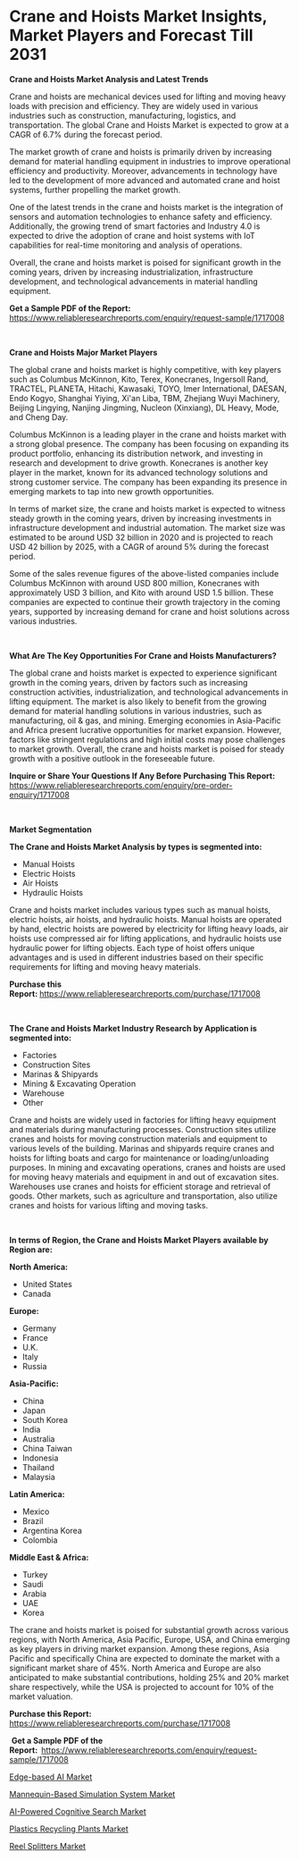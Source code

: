 <p><h1>Crane and Hoists Market Insights, Market Players and Forecast Till 2031</h1></p><p><strong>Crane and Hoists Market Analysis and Latest Trends</strong></p>
<p><p>Crane and hoists are mechanical devices used for lifting and moving heavy loads with precision and efficiency. They are widely used in various industries such as construction, manufacturing, logistics, and transportation. The global Crane and Hoists Market is expected to grow at a CAGR of 6.7% during the forecast period.</p><p>The market growth of crane and hoists is primarily driven by increasing demand for material handling equipment in industries to improve operational efficiency and productivity. Moreover, advancements in technology have led to the development of more advanced and automated crane and hoist systems, further propelling the market growth.</p><p>One of the latest trends in the crane and hoists market is the integration of sensors and automation technologies to enhance safety and efficiency. Additionally, the growing trend of smart factories and Industry 4.0 is expected to drive the adoption of crane and hoist systems with IoT capabilities for real-time monitoring and analysis of operations.</p><p>Overall, the crane and hoists market is poised for significant growth in the coming years, driven by increasing industrialization, infrastructure development, and technological advancements in material handling equipment.</p></p>
<p><strong>Get a Sample PDF of the Report:&nbsp;</strong> <a href="https://www.reliableresearchreports.com/enquiry/request-sample/1717008">https://www.reliableresearchreports.com/enquiry/request-sample/1717008</a></p>
<p>&nbsp;</p>
<p><strong>Crane and Hoists Major Market Players</strong></p>
<p><p>The global crane and hoists market is highly competitive, with key players such as Columbus McKinnon, Kito, Terex, Konecranes, Ingersoll Rand, TRACTEL, PLANETA, Hitachi, Kawasaki, TOYO, Imer International, DAESAN, Endo Kogyo, Shanghai Yiying, Xi'an Liba, TBM, Zhejiang Wuyi Machinery, Beijing Lingying, Nanjing Jingming, Nucleon (Xinxiang), DL Heavy, Mode, and Cheng Day.</p><p>Columbus McKinnon is a leading player in the crane and hoists market with a strong global presence. The company has been focusing on expanding its product portfolio, enhancing its distribution network, and investing in research and development to drive growth. Konecranes is another key player in the market, known for its advanced technology solutions and strong customer service. The company has been expanding its presence in emerging markets to tap into new growth opportunities.</p><p>In terms of market size, the crane and hoists market is expected to witness steady growth in the coming years, driven by increasing investments in infrastructure development and industrial automation. The market size was estimated to be around USD 32 billion in 2020 and is projected to reach USD 42 billion by 2025, with a CAGR of around 5% during the forecast period.</p><p>Some of the sales revenue figures of the above-listed companies include Columbus McKinnon with around USD 800 million, Konecranes with approximately USD 3 billion, and Kito with around USD 1.5 billion. These companies are expected to continue their growth trajectory in the coming years, supported by increasing demand for crane and hoist solutions across various industries.</p></p>
<p>&nbsp;</p>
<p><strong>What Are The Key Opportunities For Crane and Hoists Manufacturers?</strong></p>
<p><p>The global crane and hoists market is expected to experience significant growth in the coming years, driven by factors such as increasing construction activities, industrialization, and technological advancements in lifting equipment. The market is also likely to benefit from the growing demand for material handling solutions in various industries, such as manufacturing, oil & gas, and mining. Emerging economies in Asia-Pacific and Africa present lucrative opportunities for market expansion. However, factors like stringent regulations and high initial costs may pose challenges to market growth. Overall, the crane and hoists market is poised for steady growth with a positive outlook in the foreseeable future.</p></p>
<p><strong>Inquire or Share Your Questions If Any Before Purchasing This Report:</strong> <a href="https://www.reliableresearchreports.com/enquiry/pre-order-enquiry/1717008">https://www.reliableresearchreports.com/enquiry/pre-order-enquiry/1717008</a></p>
<p>&nbsp;</p>
<p><strong>Market Segmentation</strong></p>
<p><strong>The Crane and Hoists Market Analysis by types is segmented into:</strong></p>
<p><ul><li>Manual Hoists</li><li>Electric Hoists</li><li>Air Hoists</li><li>Hydraulic Hoists</li></ul></p>
<p><p>Crane and hoists market includes various types such as manual hoists, electric hoists, air hoists, and hydraulic hoists. Manual hoists are operated by hand, electric hoists are powered by electricity for lifting heavy loads, air hoists use compressed air for lifting applications, and hydraulic hoists use hydraulic power for lifting objects. Each type of hoist offers unique advantages and is used in different industries based on their specific requirements for lifting and moving heavy materials.</p></p>
<p><strong>Purchase this Report:&nbsp;</strong><a href="https://www.reliableresearchreports.com/purchase/1717008">https://www.reliableresearchreports.com/purchase/1717008</a></p>
<p>&nbsp;</p>
<p><strong>The Crane and Hoists Market Industry Research by Application is segmented into:</strong></p>
<p><ul><li>Factories</li><li>Construction Sites</li><li>Marinas & Shipyards</li><li>Mining & Excavating Operation</li><li>Warehouse</li><li>Other</li></ul></p>
<p><p>Crane and hoists are widely used in factories for lifting heavy equipment and materials during manufacturing processes. Construction sites utilize cranes and hoists for moving construction materials and equipment to various levels of the building. Marinas and shipyards require cranes and hoists for lifting boats and cargo for maintenance or loading/unloading purposes. In mining and excavating operations, cranes and hoists are used for moving heavy materials and equipment in and out of excavation sites. Warehouses use cranes and hoists for efficient storage and retrieval of goods. Other markets, such as agriculture and transportation, also utilize cranes and hoists for various lifting and moving tasks.</p></p>
<p>&nbsp;</p>
<p><strong>In terms of Region, the Crane and Hoists Market Players available by Region are:</strong></p>
<p>
    <p> <strong> North America: </strong>
        <ul>
            <li>United States</li>
            <li>Canada</li>
        </ul>
        </p> 
    <p> <strong> Europe: </strong>
        <ul>
            <li>Germany</li>
            <li>France</li>
            <li>U.K.</li>
            <li>Italy</li>
            <li>Russia</li>
        </ul>
        </p> 
    <p> <strong> Asia-Pacific: </strong>
        <ul>
            <li>China</li>
            <li>Japan</li>
            <li>South Korea</li>
            <li>India</li>
            <li>Australia</li>
            <li>China Taiwan</li>
            <li>Indonesia</li>
            <li>Thailand</li>
            <li>Malaysia</li>
        </ul>
        </p> 
    <p> <strong> Latin America: </strong>
        <ul>
            <li>Mexico</li>
            <li>Brazil</li>
            <li>Argentina Korea</li>
            <li>Colombia</li>
        </ul>
        </p> 
    <p> <strong> Middle East & Africa: </strong>
        <ul>
            <li>Turkey</li>
            <li>Saudi</li>
            <li>Arabia</li>
            <li>UAE</li>
            <li>Korea</li>
        </ul>
    </p>
    </p>
<p><p>The crane and hoists market is poised for substantial growth across various regions, with North America, Asia Pacific, Europe, USA, and China emerging as key players in driving market expansion. Among these regions, Asia Pacific and specifically China are expected to dominate the market with a significant market share of 45%. North America and Europe are also anticipated to make substantial contributions, holding 25% and 20% market share respectively, while the USA is projected to account for 10% of the market valuation.</p></p>
<p><strong>Purchase this Report: </strong><a href="https://www.reliableresearchreports.com/purchase/1717008">https://www.reliableresearchreports.com/purchase/1717008</a></p>
<p>&nbsp;<strong>Get a Sample PDF of the Report:&nbsp;&nbsp;</strong><a href="https://www.reliableresearchreports.com/enquiry/request-sample/1717008">https://www.reliableresearchreports.com/enquiry/request-sample/1717008</a></p>
<p><strong></strong></p>
<p><p><a href="https://medium.com/@kathrynlynch04/edge-based-ai-market-competitive-analysis-market-trends-and-forecast-to-2031-1f9e412a8a5f">Edge-based AI Market</a></p><p><a href="https://medium.com/@kathrynlynch04/mannequin-based-simulation-system-market-report-reveals-the-latest-trends-and-growth-opportunities-95ebf7092c1e">Mannequin-Based Simulation System Market</a></p><p><a href="https://medium.com/@kathrynlynch04/ai-powered-cognitive-search-market-size-reveals-the-best-marketing-channels-in-global-industry-d5c4c8e38128">AI-Powered Cognitive Search Market</a></p><p><a href="https://issuu.com/reportprime-2/docs/plastics-recycling-plants-market-size-2030.pptx">Plastics Recycling Plants Market</a></p><p><a href="https://issuu.com/reportprime-2/docs/reel-splitters-market-size-2030.pptx">Reel Splitters Market</a></p></p>